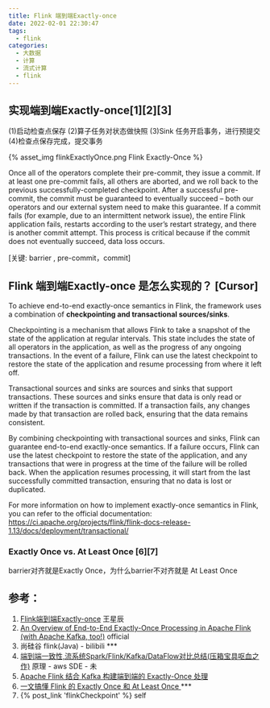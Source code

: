 ```yaml
---
title: Flink 端到端Exactly-once
date: 2022-02-01 22:30:47
tags:
  - flink
categories: 
  - 大数据 
  - 计算  
  - 流式计算 
  - flink
---
```


<p></p>
<!-- more -->

##  实现端到端Exactly-once[1][2][3]

(1)启动检查点保存
(2)算子任务对状态做快照
(3)Sink 任务开启事务，进行预提交
(4)检查点保存完成，提交事务

{% asset_img  flinkExactlyOnce.png  Flink Exactly-Once %}

  Once all of the operators complete their pre-commit, they issue a commit.
  If at least one pre-commit fails, all others are aborted, and we roll back to the previous successfully-completed checkpoint.
  After a successful pre-commit, the commit must be guaranteed to eventually succeed – both our operators and our external system need to make this guarantee. If a commit fails (for example, due to an intermittent network issue), the entire Flink application fails, restarts according to the user’s restart strategy, and there is another commit attempt. This process is critical because if the commit does not eventually succeed, data loss occurs.

[关键:  barrier , pre-commit，commit]



## Flink 端到端Exactly-once 是怎么实现的？ [Cursor]

To achieve end-to-end exactly-once semantics in Flink, the framework uses a combination of **checkpointing and transactional sources/sinks**.

Checkpointing is a mechanism that allows Flink to take a snapshot of the state of the application at regular intervals. This state includes the state of all operators in the application, as well as the progress of any ongoing transactions. In the event of a failure, Flink can use the latest checkpoint to restore the state of the application and resume processing from where it left off.

Transactional sources and sinks are sources and sinks that support transactions. These sources and sinks ensure that data is only read or written if the transaction is committed. If a transaction fails, any changes made by that transaction are rolled back, ensuring that the data remains consistent.

By combining checkpointing with transactional sources and sinks, Flink can guarantee end-to-end exactly-once semantics. If a failure occurs, Flink can use the latest checkpoint to restore the state of the application, and any transactions that were in progress at the time of the failure will be rolled back. When the application resumes processing, it will start from the last successfully committed transaction, ensuring that no data is lost or duplicated.

For more information on how to implement exactly-once semantics in Flink, you can refer to the official documentation: https://ci.apache.org/projects/flink/flink-docs-release-1.13/docs/deployment/transactional/

### Exactly Once vs.   At Least Once  [6][7]
barrier对齐就是Exactly Once，为什么barrier不对齐就是 At Least Once


## 参考：
1. [Flink端到端Exactly-once](https://zhuanlan.zhihu.com/p/68797265) 王星辰
2. [An Overview of End-to-End Exactly-Once Processing in Apache Flink (with Apache Kafka, too!)](https://flink.apache.org/features/2018/03/01/end-to-end-exactly-once-apache-flink.html)   official
3. 尚硅谷 flink(Java) - bilibili   ***
4. [端到端一致性,流系统Spark/Flink/Kafka/DataFlow对比总结(压箱宝具呕血之作)](https://zhuanlan.zhihu.com/p/77677075) 原理 - aws SDE - 未
5. [Apache Flink 结合 Kafka 构建端到端的 Exactly-Once 处理 ](http://www.54tianzhisheng.cn/2019/06/20/flink-kafka-Exactly-Once/)
6. [一文搞懂 Flink 的 Exactly Once 和 At Least Once ](http://www.54tianzhisheng.cn/2019/08/21/Flink-Exactly_Once_vs_At_Least_Once/)  ***
7. {% post_link 'flinkCheckpoint' %}  self




